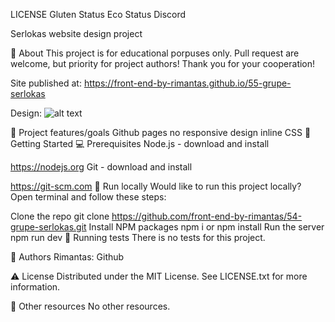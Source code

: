 LICENSE Gluten Status Eco Status Discord

Serlokas
website design project


🌟 About
This project is for educational porpuses only. Pull request are welcome, but priority for project authors! Thank you for your cooperation!

Site published at: https://front-end-by-rimantas.github.io/55-grupe-serlokas

Design: ![alt text](./original-design.png)

🎯 Project features/goals
Github pages
no responsive design
inline CSS
🧰 Getting Started
💻 Prerequisites
Node.js - download and install

https://nodejs.org
Git - download and install

https://git-scm.com
🏃 Run locally
Would like to run this project locally? Open terminal and follow these steps:

Clone the repo
git clone https://github.com/front-end-by-rimantas/54-grupe-serlokas.git
Install NPM packages
npm i
or
npm install
Run the server
npm run dev
🧪 Running tests
There is no tests for this project.

🎅 Authors
Rimantas: Github

⚠️ License
Distributed under the MIT License. See LICENSE.txt for more information.

🔗 Other resources
No other resources.
